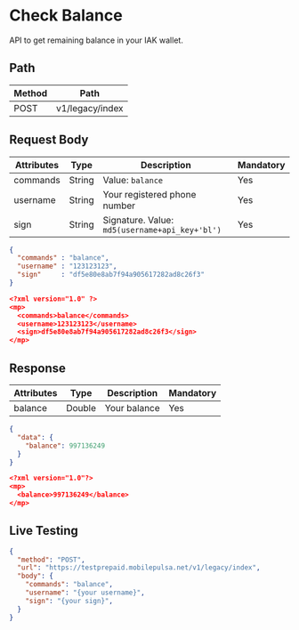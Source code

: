 # Check Balance

API to get remaining balance in your IAK wallet.

## Path

Method | Path 
---------|----------
 POST | v1/legacy/index 

## Request Body

<!-- title: Request Attributes -->
Attributes | Type | Description | Mandatory
---------|----------|---------|----------
 commands | String | Value: `balance` | Yes
 username | String | Your registered phone number | Yes
 sign | String | Signature. Value: `md5(username+api_key+'bl')` | Yes

<!--
type: tab
title: JSON
-->

```json
{
  "commands" : "balance",
  "username" : "123123123",
  "sign"     : "df5e80e8ab7f94a905617282ad8c26f3"
}
```

<!--
type: tab
title: XML
-->

```json
<?xml version="1.0" ?>
<mp>
  <commands>balance</commands>
  <username>123123123</username>
  <sign>df5e80e8ab7f94a905617282ad8c26f3</sign>
</mp>
```
<!-- type: tab-end -->

## Response

<!-- title: Response Attributes -->
Attributes | Type | Description | Mandatory
---------|----------|---------|----------
 balance | Double | Your balance | Yes

<!--
type: tab
title: JSON
-->

```json
{
  "data": {
    "balance": 997136249
  }
}
```

<!--
type: tab
title: XML
-->

```json
<?xml version="1.0"?>
<mp>
  <balance>997136249</balance>
</mp>
```
<!-- type: tab-end -->

## Live Testing

```json http
{
  "method": "POST",
  "url": "https://testprepaid.mobilepulsa.net/v1/legacy/index",
  "body": {
    "commands": "balance",
    "username": "{your username}",
    "sign": "{your sign}",
  }
}
```